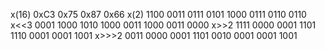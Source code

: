 x(16)       0xC3        0x75        0x87        0x66
x(2)        1100 0011   0111 0101   1000 0111   0110 0110
x<<3        0001 1000   1010 1000   0011 1000   0011 0000
x>>2        1111 0000   0001 1101   1110 0001   0001 1001
x>>>2       0011 0000   0001 1101   0010 0001   0001 1001